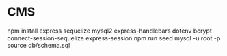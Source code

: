 # CMS

npm install express sequelize mysql2 express-handlebars dotenv bcrypt connect-session-sequelize express-session
npm run seed
mysql -u root -p  source db/schema.sql